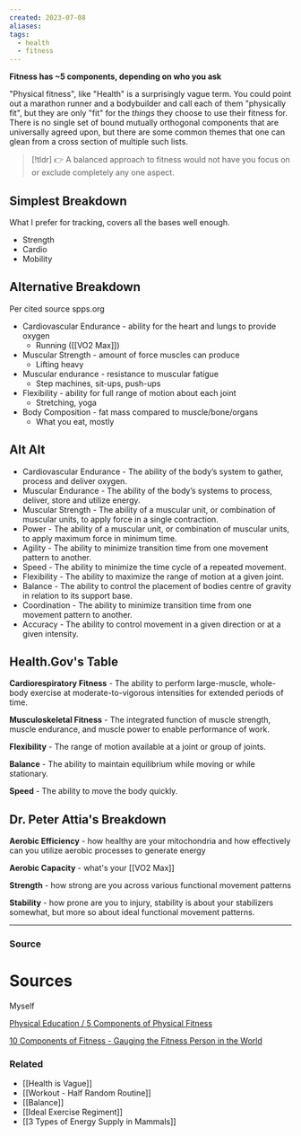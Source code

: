 ```yaml
---
created: 2023-07-08
aliases: 
tags:
  - health
  - fitness
---
```

**Fitness has ~5 components, depending on who you ask**

"Physical fitness", like "Health" is a surprisingly vague term. You could point out a marathon runner and a bodybuilder and call each of them "physically fit", but they are only "fit" for the *things* they choose to use their fitness for. There is no single set of bound mutually orthogonal components that are universally agreed upon, but there are some common themes that one can glean from a cross section of multiple such lists.

> [!tldr] 👉 A balanced approach to fitness would not have you focus on or exclude completely any one aspect.

## Simplest Breakdown

What I prefer for tracking, covers all the bases well enough.

- Strength
- Cardio
- Mobility

## Alternative Breakdown

Per cited source spps.org

- Cardiovascular Endurance - ability for the heart and lungs to provide oxygen
	- Running ([[VO2 Max]])
- Muscular Strength - amount of force muscles can produce
	-  Lifting heavy
- Muscular endurance - resistance to muscular fatigue
	- Step machines, sit-ups, push-ups
- Flexibility - ability for full range of motion about each joint
	-  Stretching, yoga
- Body Composition - fat mass compared to muscle/bone/organs
	- What you eat, mostly

## Alt Alt

- Cardiovascular Endurance - The ability of the body’s system to gather, process and deliver oxygen.
- Muscular Endurance - The ability of the body’s systems to process, deliver, store and utilize energy.
- Muscular Strength - The ability of a muscular unit, or combination of muscular units, to apply force in a single contraction.
- Power - The ability of a muscular unit, or combination of muscular units, to apply maximum force in minimum time.
- Agility - The ability to minimize transition time from one movement pattern to another.
- Speed - The ability to minimize the time cycle of a repeated movement.
- Flexibility - The ability to maximize the range of motion at a given joint.
- Balance - The ability to control the placement of bodies centre of gravity in relation to its support base.
- Coordination - The ability to minimize transition time from one movement pattern to another.
- Accuracy - The ability to control movement in a given direction or at a given intensity.

## Health.Gov's Table

**Cardiorespiratory Fitness** - The ability to perform large-muscle, whole-body exercise at moderate-to-vigorous intensities for extended periods of time.

**Musculoskeletal Fitness** - The integrated function of muscle strength, muscle endurance, and muscle power to enable performance of work.

**Flexibility** - The range of motion available at a joint or group of joints.

**Balance** - The ability to maintain equilibrium while moving or while stationary.

**Speed** - The ability to move the body quickly.

## Dr. Peter Attia's Breakdown

**Aerobic Efficiency** - how healthy are your mitochondria and how effectively can you utilize aerobic processes to generate energy

**Aerobic Capacity** - what's your [[VO2 Max]]

**Strength** - how strong are you across various functional movement patterns

**Stability** - how prone are you to injury, stability is about your stabilizers somewhat, but more so about ideal functional movement patterns. 

---

### Source

# Sources

Myself

[Physical Education / 5 Components of Physical Fitness](https://www.spps.org/Page/18206)

[10 Components of Fitness - Gauging the Fitness Person in the World](https://krixluther.com/10-components-of-fitness/)

[](https://health.gov/sites/default/files/2019-09/Physical_Activity_Guidelines_2nd_edition.pdf#page13)

### Related
- [[Health is Vague]] 
- [[Workout - Half Random Routine]] 
- [[Balance]] 
- [[Ideal Exercise Regiment]] 
- [[3 Types of Energy Supply in Mammals]]